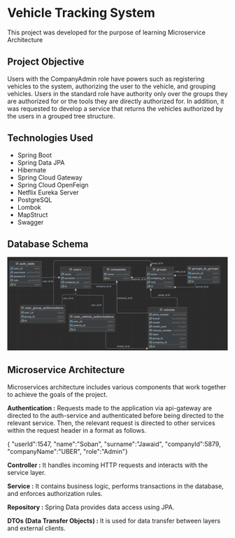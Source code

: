 # Vehicle Tracking System

This project was developed for the purpose of learning Microservice Architecture


## Project Objective
Users with the CompanyAdmin role have powers such as registering vehicles to the system, authorizing the user to the vehicle, and grouping vehicles. Users in the standard role have authority only over the groups they are authorized for or the tools they are directly authorized for. In addition, it was requested to develop a service that returns the vehicles authorized by the users in a grouped tree structure.

## Technologies Used

- Spring Boot
- Spring Data JPA
- Hibernate
- Spring Cloud Gateway
- Spring Cloud OpenFeign
- Netflix Eureka Server
- PostgreSQL
- Lombok
- MapStruct
- Swagger

## Database Schema
![img.png](images/img.png)

## Microservice Architecture

Microservices architecture includes various components that work together to achieve the goals of the project.

**Authentication :** Requests made to the application via api-gateway are directed to the auth-service and authenticated before being directed to the relevant service. Then, the relevant request is directed to other services within the request header in a format as follows.

{ "userId":1547, "name":"Soban", "surname":"Jawaid", "companyId":5879, "companyName":"UBER", "role":"Admin"}

**Controller :** It handles incoming HTTP requests and interacts with the service layer.

**Service :** It contains business logic, performs transactions in the database, and enforces authorization rules.

**Repository :** Spring Data provides data access using JPA.

**DTOs (Data Transfer Objects) :** It is used for data transfer between layers and external clients.



